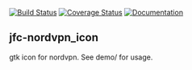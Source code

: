 [![Build Status](https://travis-ci.org/jfcameron/jfc-nordvpn_icon.svg?branch=master)](https://travis-ci.org/jfcameron/jfc-nordvpn_icon) [![Coverage Status](https://coveralls.io/repos/github/jfcameron/jfc-nordvpn_icon/badge.svg?branch=master)](https://coveralls.io/github/jfcameron/jfc-nordvpn_icon?branch=master) [![Documentation](https://img.shields.io/badge/documentation-doxygen-blue.svg)](https://jfcameron.github.io/jfc-nordvpn_icon/)

## jfc-nordvpn_icon

gtk icon for nordvpn. See demo/ for usage.
